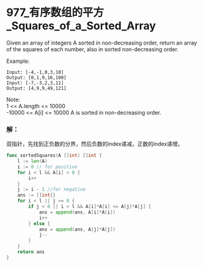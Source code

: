 # 977_有序数组的平方_Squares_of_a_Sorted_Array
Given an array of integers A sorted in non-decreasing order, return an array of the squares of each number, also in sorted non-decreasing order.

Example:

    Input: [-4,-1,0,3,10]  
    Output: [0,1,9,16,100]  
    Input: [-7,-3,2,3,11]  
    Output: [4,9,9,49,121]  
 
Note:  
1 <= A.length <= 10000  
-10000 <= A[i] <= 10000
A is sorted in non-decreasing order.  

### 解：

双指针，先找到正负数的分界，然后负数的index递减，正数的index递增。

```go
func sortedSquares(A []int) []int {
    l := len(A)
    i := 0 // for positive
    for i < l && A[i] < 0 {
        i++
    }
    j := i - 1 //for negative
    ans := []int{}
    for i < l || j >= 0 {
        if j < 0 || i < l && A[i]*A[i] <= A[j]*A[j] {
            ans = append(ans, A[i]*A[i])
            i++
        } else {
            ans = append(ans, A[j]*A[j])
            j--
        }
    }
    return ans
}
```